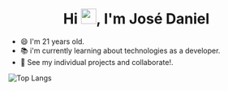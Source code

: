 <h1 align="center">Hi <img src="https://github.com/JDaniielC/argente123/blob/main/wave.gif" width="30px">, I'm José Daniel</h1>

- 😄 I'm 21 years old.
- 📚 i'm currently learning about technologies as a developer.
- 🌱 See my individual projects and collaborate!.

![Top Langs](https://github-readme-stats.vercel.app/api/top-langs/?username=jdaniielc&theme=solarized-light&layout=compact&count_private=true&langs_count=8&hide=css,html,makefile,handlebars,scss)

<!---
JDaniielC/JDaniielC is a ✨ special ✨ repository because its `README.md` (this file) appears on your GitHub profile.
You can click the Preview link to take a look at your changes.
--->
